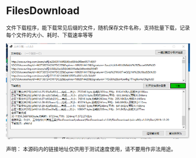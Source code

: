 # FilesDownload
文件下载程序，能下载常见后缀的文件，随机保存文件名称，支持批量下载，记录每个文件的大小、耗时、下载速率等等

![demo-v1.0.0.png](https://github.com/cners/FilesDownload/blob/master/docs/demo-v1.0.0.png)

声明：
本源码内的链接地址仅供用于测试速度使用，请不要用作非法用途。